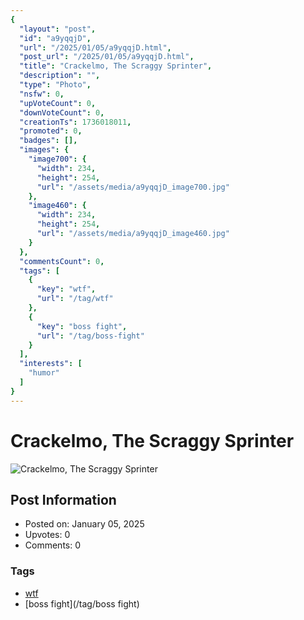 ```yaml
---
{
  "layout": "post",
  "id": "a9yqqjD",
  "url": "/2025/01/05/a9yqqjD.html",
  "post_url": "/2025/01/05/a9yqqjD.html",
  "title": "Crackelmo, The Scraggy Sprinter",
  "description": "",
  "type": "Photo",
  "nsfw": 0,
  "upVoteCount": 0,
  "downVoteCount": 0,
  "creationTs": 1736018011,
  "promoted": 0,
  "badges": [],
  "images": {
    "image700": {
      "width": 234,
      "height": 254,
      "url": "/assets/media/a9yqqjD_image700.jpg"
    },
    "image460": {
      "width": 234,
      "height": 254,
      "url": "/assets/media/a9yqqjD_image460.jpg"
    }
  },
  "commentsCount": 0,
  "tags": [
    {
      "key": "wtf",
      "url": "/tag/wtf"
    },
    {
      "key": "boss fight",
      "url": "/tag/boss-fight"
    }
  ],
  "interests": [
    "humor"
  ]
}
---
```


# Crackelmo, The Scraggy Sprinter

![Crackelmo, The Scraggy Sprinter](/assets/media/a9yqqjD_image700.jpg)

## Post Information

- Posted on: January 05, 2025
- Upvotes: 0
- Comments: 0

### Tags

- [wtf](/tag/wtf)
- [boss fight](/tag/boss fight)
